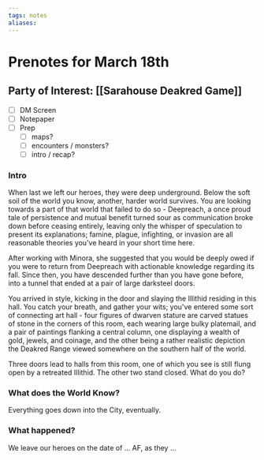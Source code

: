 ```yaml
---
tags: notes
aliases:
---
```


# Prenotes for March 18th
## Party of Interest: [[Sarahouse Deakred Game]]
- [ ] DM Screen
- [ ] Notepaper
- [ ] Prep
	- [ ] maps?
	- [ ] encounters / monsters?
	- [ ] intro / recap?

### Intro

When last we left our heroes, they were deep underground. Below the soft soil of the world you know, another, harder world survives. You are looking towards a part of that world that failed to do so - Deepreach, a once proud tale of persistence and mutual benefit turned sour as communication broke down before ceasing entirely, leaving only the whisper of speculation to present its explanations; famine, plague, infighting, or invasion are all reasonable theories you've heard in your short time here. 

After working with Minora, she suggested that you would be deeply owed if you were to return from Deepreach with actionable knowledge regarding its fall. Since then, you have descended further than you have gone before, into a tunnel that ended at a pair of large darksteel doors.

You arrived in style, kicking in the door and slaying the Illithid residing in this hall. You catch your breath, and gather your wits; you've entered some sort of connecting art hall - four figures of dwarven stature are carved statues of stone in the corners of this room, each wearing large bulky platemail, and a pair of paintings flanking a central column, one displaying a wealth of gold, jewels, and coinage, and the other being a rather realistic depiction the Deakred Range viewed somewhere on the southern half of the world.

Three doors lead to halls from this room, one of which you see is still flung open by a retreated Illithid. The other two stand closed. What do you do?

### What does the World Know?
Everything goes down into the City, eventually.

### What happened?


We leave our heroes on the date of ... AF, as they ...